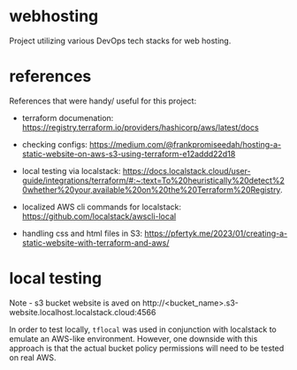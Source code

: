 # webhosting
Project utilizing various DevOps tech stacks for web hosting.


# references
References that were handy/ useful for this project: 
- terraform documenation: https://registry.terraform.io/providers/hashicorp/aws/latest/docs

- checking configs: https://medium.com/@frankpromiseedah/hosting-a-static-website-on-aws-s3-using-terraform-e12addd22d18

- local testing via localstack: https://docs.localstack.cloud/user-guide/integrations/terraform/#:~:text=To%20heuristically%20detect%20whether%20your,available%20on%20the%20Terraform%20Registry.

- localized AWS cli commands for localstack: https://github.com/localstack/awscli-local

- handling css and html files in S3: https://pfertyk.me/2023/01/creating-a-static-website-with-terraform-and-aws/


#  local testing
Note - s3 bucket website is aved on http://<bucket_name>.s3-website.localhost.localstack.cloud:4566

In order to test locally, `tflocal` was used in conjunction with localstack to emulate an AWS-like environment. However, one downside with this approach is that the actual bucket policy permissions will need to be tested on real AWS. 